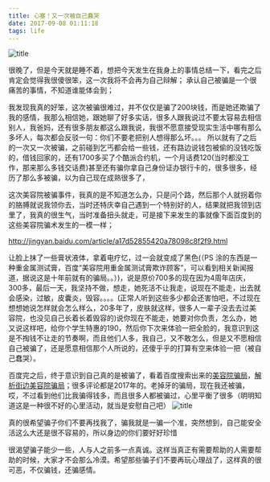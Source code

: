 ```yaml
---
title: 心塞！又一次被自己蠢哭
date: 2017-09-08 01:11:18
tags: life
---
```

![title](http://oo4xdz5i0.bkt.clouddn.com/perfect.jpg)
<!--more-->

很晚了，但是今天就是睡不着，想把今天发生在我身上的事情总结一下，看完之后肯定会觉得我很傻很笨，这一次我将不会再为自己辩解；
承认自己被骗是一个很痛苦的事情，不知道谁能体会到；

我发现我真的好笨，这次被骗很难过，并不仅仅是骗了200块钱，而是她还欺骗了我的感情，我那么相信她，跟她聊了好多实话，很多人跟我说过不要太容易去相信别人，我爸妈，还有很多朋友都这么跟我说，我很不愿意接受现实生活中哪有那么多坏人，每次都会反驳一句：你们不要老把别人想得那么坏。。。
所以就有了之后的一次又一次被骗，之前碰到乞丐都会给一些钱，还有路边说钱包被偷的没钱吃饭的，借钱回家的，还有1700多买了个酷派合约机，一个月话费120(当时都没工作，那来那么多钱交话费)甚至还有骗你拿自己身份证办银行卡的，很多很多，经历了那么多被骗，以为自己现在成熟很多了，

这次美容院被骗事件，我真的是不知道怎么办，只是问个路，然后那个人就拐着你的胳膊就说我领你去，当时还特庆幸自己遇到一个特别好的人，结果就把我领到店里了，我真的很生气，当时准备扭头就走，可是接下来发生的事就像下面百度到的这些美容院骗术发生的一模一样；

http://jingyan.baidu.com/article/a17d52855420a78098c8f2f9.html

让脸上抹了一些膏状液体，拿着电疗忆，过一会就变成了黑色(（PS 涂的东西是一种重金属测试膏，百度“美容院用重金属测试膏欺诈顾客”，可以看到相关新闻报道，据说这是十年前就有的骗局。。）)，说是原价700多的现在因为4周年店庆，300多，最后一天，我坚持不做，想走，她死活不让我走，说现在不能走，出去就会感染，过敏，皮囊炎，毁容。。。。(正常人听到这些多少都会还害怕吧，不过现在想想她说怎样就会怎么样么，20多年了，皮肤就这样，很多人一辈子没去去过美容院，也没见自己长着长着毁容的)说你现在不能走，她要对你负责，怎么办，她又说这样吧，给你个学生特惠的190，然后你下次来体验一把全脸的，我意识到这是不掏钱不让走的节奏啊，而且他们人多，我自己，又不敢怎么，但是又不愿相信自己被骗了，还是愿意相信那个人所说的，还傻乎乎的打算有空来体验一把（被自己蠢哭）。

百度完之后，终于意识到自己真的是被骗了，看着百度搜索出来的[美容院骗局](http://bbs.tianya.cn/post-funinfo-6488346-1.shtml)，[解析街边美容院骗局](http://jingyan.baidu.com/article/a17d52855420a78098c8f2f9.html)；很多评论都是2017年的。老掉牙的骗局，现在我还被骗，哎，不过看到他们比我骗得钱多，而且很多人都被骗过，心里平衡了很多（明明知道这是一种很不好的心里活动，就当是安慰自己吧）
![title](http://oo4xdz5i0.bkt.clouddn.com/jiao.jpeg)

真的很希望骗子你们不要再找我了，骗我就是一骗一个准，突然想到，自己能安全活这么大还是很不容易的，所以身边的你们要好好珍惜

很渴望骗子能少一些，人与人之前多一点真诚。这样当真正有需要帮助的人需要帮助的时候，大家才不会那么冷漠。希望那些骗子们不要再玩心理战了，这样真的很可恶，不仅骗钱，还骗感情。

